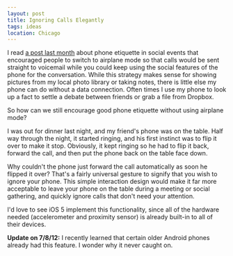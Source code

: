 ```yaml
---
layout: post
title: Ignoring Calls Elegantly
tags: ideas
location: Chicago
---
```


I read [a post last
month](http://minimalmac.com/post/3165411533/airplane-mode) about
phone etiquette in social events that encouraged people to switch to
airplane mode so that calls would be sent straight to voicemail while
you could keep using the social features of the phone for the
conversation. While this strategy makes sense for showing pictures
from my local photo library or taking notes, there is little else my
phone can do without a data connection. Often times I use my phone to
look up a fact to settle a debate between friends or grab a file from
Dropbox.

So how can we still encourage good phone etiquette without using airplane mode?

I was out for dinner last night, and my friend's phone was on the
table. Half way through the night, it started ringing, and his first
instinct was to flip it over to make it stop. Obviously, it kept
ringing so he had to flip it back, forward the call, and then put the
phone back on the table face down.

Why couldn't the phone just forward the call automatically as soon he
flipped it over? That's a fairly universal gesture to signify that you
wish to ignore your phone. This simple interaction design would make
it far more acceptable to leave your phone on the table during a
meeting or social gathering, and quickly ignore calls that don't need
your attention.

I'd love to see iOS 5 implement this functionality, since all of the
hardware needed (accelerometer and proximity sensor) is already
built-in to all of their devices.

**Update on 7/8/12:** I recently learned that certain older Android phones already had this feature. I wonder why it never caught on.